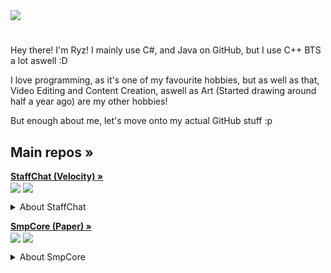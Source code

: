 <a href="https://github-readme-stats.vercel.app/api?username=ryzech&show_icons=true&theme=vue-dark%22%3E">
  <img align="center" src="https://github-readme-stats.vercel.app/api?username=ryzech&show_icons=true&include_all_commits=true&count_private=true&theme=react" />
</a>

#
Hey there! I'm Ryz! I mainly use C#, and Java on GitHub, but I use C++ BTS a lot aswell :D

I love programming, as it's one of my favourite hobbies, but as well as that, Video Editing and Content Creation, aswell as Art (Started drawing around half a year ago) are my other hobbies!

But enough about me, let's move onto my actual GitHub stuff :p
## Main repos »
**<a href="https://github.com/ryzech/StaffChat">StaffChat (Velocity) »** <br><img align="center" src="https://tokei.rs/b1/github/ryzech/StaffChat?category=code" /></a> <a href="https://ci.ryzech.net/job/StaffChat"><img align="center" src = "https://teamcity.ryzech.net/app/rest/builds/buildType:(id:StaffChat_Build)/statusIcon"/></a>
<details>
  <summary>About StaffChat</summary>
  
  StaffChat is a Velocity plugin I made to bridge a private chat for server staff (or for any other reason), to Discord. If you send a message starting with `@`, or enable auto with `/sctoggle`, it will send a message to a configurable Discord channel, using a Discord bot. And if you send a message in the Discord channel, it will send it in Minecraft privately!
</details>

**<a href="https://github.com/ryzech/SmpCore">SmpCore (Paper) »** <br><img align="center" src="https://tokei.rs/b1/github/ryzech/SmpCore?category=code" /></a> <a href="https://ci.ryzech.net/job/SmpCore"><img align="center" src = "https://teamcity.ryzech.net/app/rest/builds/buildType:(id:SmpCore_Build)/statusIcon"/></a>
<details>
  <summary>About SmpCore</summary>
  
  SmpCore is a plugin I made for my Minecraft server (`legundo.mcserver.us` though its down for a reset as of now). Not anything special, but it adds some things I needed for our server (Diamond backed economy system (uses essentials economy api), report command using MySQL and a Discord bot to notify us of reports, spawn commands, announcement command, and a few other things). If you find anything useful feel free to use it :D Keep in mind though, this is made for my server, so while its configurable to be used on ANY server, it may not 100% fit your needs. If you have any issues however, feel free to open an issue, or open pull requests to add or fix things!
</details>
